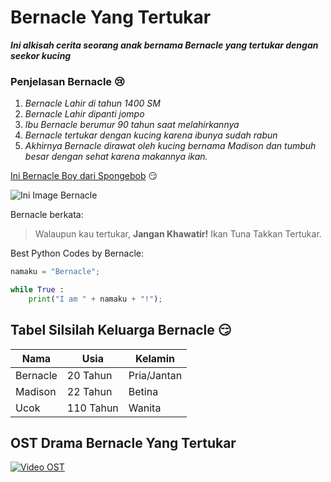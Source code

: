 # Bernacle Yang Tertukar

__*Ini alkisah cerita seorang anak bernama Bernacle yang tertukar dengan seekor kucing*__

### __Penjelasan Bernacle__ :cry: 

1. _Bernacle Lahir di tahun 1400 SM_
1. _Bernacle Lahir dipanti jompo_
1. _Ibu Bernacle berumur 90 tahun saat melahirkannya_
1. _Bernacle tertukar dengan kucing karena ibunya sudah rabun_
1. _Akhirnya Bernacle dirawat oleh kucing bernama Madison dan tumbuh besar dengan sehat karena makannya ikan._

[Ini Bernacle Boy dari Spongebob](https://www.kaskus.co.id/thread/51ea08d359cb171605000009/super-hero-agan-tau-mermaidman-and-barnacleboy/) :smirk:

![Ini Image Bernacle](https://memegenerator.net/img/instances/300x300/56746016/sorry-bro-numpang-lewat.jpg)

Bernacle berkata:
>Walaupun kau tertukar, __Jangan Khawatir!__
Ikan Tuna Takkan Tertukar.

Best Python Codes by Bernacle:
```python
namaku = "Bernacle";

while True :
    print("I am " + namaku + "!");
```

## Tabel Silsilah Keluarga Bernacle :smirk:

Nama | Usia | Kelamin
-----|------|--------
Bernacle | 20 Tahun | Pria/Jantan
Madison | 22 Tahun | Betina
Ucok | 110 Tahun | Wanita

## OST Drama Bernacle Yang Tertukar

[![Video OST](https://i.ytimg.com/vi/dI9-poRsNxE/hqdefault.jpg?sqp=-oaymwEZCNACELwBSFXyq4qpAwsIARUAAIhCGAFwAQ==&rs=AOn4CLBTAdNH_r1Ddq9_XyQZVrj2r5ddGw)](https://www.youtube.com/watch?v=dI9-poRsNxE)
